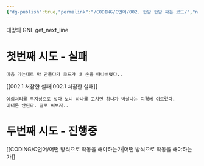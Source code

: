 ```yaml
---
{"dg-publish":true,"permalink":"/CODING/C언어/002. 한땀 한땀 짜는 코드/","noteIcon":"2"}
---
```



대망의 GNL  get_next_line

# 첫번째 시도 - 실패

	마음 가는대로 막 만들다가 코드가 내 손을 떠나버렸다..
[[002.1 처참한 실패\|002.1 처참한 실패]]
	
	예외처리를 무지성으로 넣다 보니 하나를 고치면 하나가 박살나는 지경에 이르렀다.
	이대론 안된다. 글로 써보자..

# 두번째 시도 - 진행중
[[CODING/C언어/어떤 방식으로 작동을 해야하는가\|어떤 방식으로 작동을 해야하는가]]